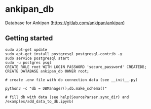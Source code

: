 # ankipan_db

Database for Ankipan (https://gitlab.com/ankipan/ankipan)

## Getting started

```
sudo apt-get update
sudo apt-get install postgresql postgresql-contrib -y
sudo service postgresql start
sudo -u postgres psql
CREATE ROLE root WITH LOGIN PASSWORD 'secure_password' CREATEDB;
CREATE DATABASE ankipan_db OWNER root;

# create .env file with db connection data (see __init__.py)

python3 -c "db = DBManager();db.make_schema()"

# fill db with data (see help(SourceParser.sync_dir) and /examples/add_data_to_db.ipynb)

```